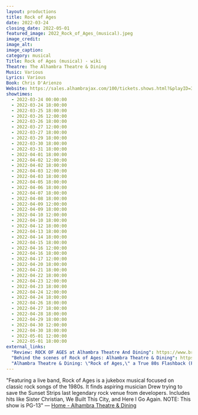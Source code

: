 ```yaml
---
layout: productions
title: Rock of Ages
date: 2022-03-24
closing_date: 2022-05-01
featured_image: 2022_Rock_of_Ages_(musical).jpeg
image_credit: 
image_alt:
image_caption:
category: musical
Title: Rock of Ages (musical) - wiki
Theatre: The Alhambra Theatre & Dining
Music: Various
Lyrics: Various
Book: Chris D'Arienzo
Website: https://sales.alhambrajax.com/100/tickets.shows.html?&playID=391
showtimes: 
  - 2022-03-24 00:00:00
  - 2022-03-24 18:00:00
  - 2022-03-25 18:00:00
  - 2022-03-26 12:00:00
  - 2022-03-26 18:00:00
  - 2022-03-27 12:00:00
  - 2022-03-27 18:00:00
  - 2022-03-29 18:00:00
  - 2022-03-30 18:00:00
  - 2022-03-31 18:00:00
  - 2022-04-01 18:00:00
  - 2022-04-02 12:00:00
  - 2022-04-02 18:00:00
  - 2022-04-03 12:00:00
  - 2022-04-03 18:00:00
  - 2022-04-05 18:00:00
  - 2022-04-06 18:00:00
  - 2022-04-07 18:00:00
  - 2022-04-08 18:00:00
  - 2022-04-09 12:00:00
  - 2022-04-09 18:00:00
  - 2022-04-10 12:00:00
  - 2022-04-10 18:00:00
  - 2022-04-12 18:00:00
  - 2022-04-13 18:00:00
  - 2022-04-14 18:00:00
  - 2022-04-15 18:00:00
  - 2022-04-16 12:00:00
  - 2022-04-16 18:00:00
  - 2022-04-17 12:00:00
  - 2022-04-20 18:00:00
  - 2022-04-21 18:00:00
  - 2022-04-22 18:00:00
  - 2022-04-23 12:00:00
  - 2022-04-23 18:00:00
  - 2022-04-24 12:00:00
  - 2022-04-24 18:00:00
  - 2022-04-26 18:00:00
  - 2022-04-27 18:00:00
  - 2022-04-28 18:00:00
  - 2022-04-29 18:00:00
  - 2022-04-30 12:00:00
  - 2022-04-30 18:00:00
  - 2022-05-01 12:00:00
  - 2022-05-01 18:00:00
external_links:
  "Review: ROCK OF AGES at Alhambra Theatre And Dining": https://www.broadwayworld.com/jacksonville/article/BWW-Review-ROCK-OF-AGES-at-Alhambra-Theatre-And-Dining-20220326
  "Behind the scenes of Rock of Ages: Alhambra Theatre & Dining": https://www.news4jax.com/river-city-live/2022/03/24/behind-the-scenes-of-rock-of-ages-alhambra-theatre-dining/
  "Alhambra Theatre & Dining: \"Rock of Ages,\" a True 80s Flashback (FCL April 6, 2022) - firstcoastnews.com": https://www.firstcoastnews.com/article/entertainment/television/first-coast-living/alhambra-theatre-dining-rock-of-ages-a-true-80s-flashback-fcl-april-6-2022/77-8ff9735d-6754-45d1-bf6f-4f91f8ac494d
---
```

"Featuring a live band, Rock of Ages is a jukebox musical focused on classic rock songs of the 1980s. It finds aspiring musician Drew trying to save the Sunset Strips last legendary rock venue from developers. Includes hits like Sister Christian, We Built This City, and Here I Go Again. NOTE: This show is PG-13" — [Home - Alhambra Theatre & Dining](https://www.alhambrajax.com/)